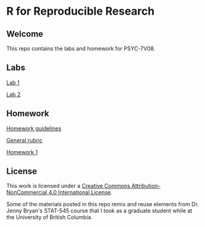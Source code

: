 # R for Reproducible Research

## Welcome

This repo contains the labs and homework for PSYC-7V08. 

## Labs

[Lab 1](posted/labs/lab-01/lab-01-getting-started.md)

[Lab 2](lab-02.md)

## Homework

[Homework guidelines](hw00_homework-guidelines.md)

[General rubric](general-rubric.md)

[Homework 1](hw01.md)

## License

This work is licensed under a [Creative Commons Attribution-NonCommercial 4.0 International License](http://creativecommons.org/licenses/by-nc/4.0/).

Some of the materials posted in this repo remix and reuse elements from Dr. Jenny Bryan's STAT-545 course that I took as a graduate student while at the University of British Columbia. 
